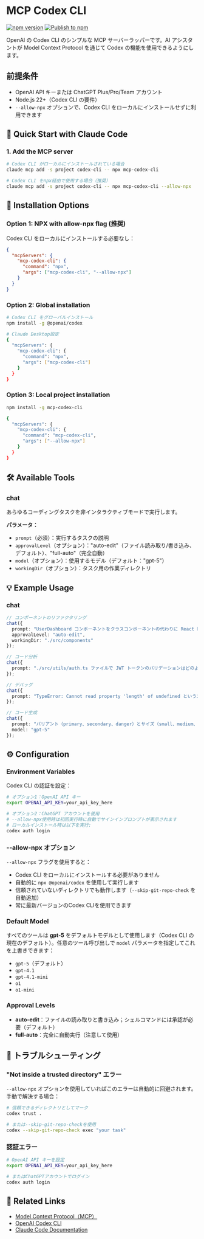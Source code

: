 # MCP Codex CLI

[![npm version](https://badge.fury.io/js/mcp-codex-cli.svg)](https://www.npmjs.com/package/mcp-codex-cli)
[![Publish to npm](https://github.com/suwa-sh/mcp-codex-cli/actions/workflows/npm-publish.yml/badge.svg)](https://github.com/suwa-sh/mcp-codex-cli/actions/workflows/npm-publish.yml)

OpenAI の Codex CLI のシンプルな MCP サーバーラッパーです。AI アシスタントが Model Context Protocol を通じて Codex の機能を使用できるようにします。

## 前提条件

- OpenAI API キーまたは ChatGPT Plus/Pro/Team アカウント
- Node.js 22+（Codex CLI の要件）
- `--allow-npx` オプションで、Codex CLI をローカルにインストールせずに利用できます

## 🚀 Quick Start with Claude Code

### 1. Add the MCP server

```bash
# Codex CLI がローカルにインストールされている場合
claude mcp add -s project codex-cli -- npx mcp-codex-cli

# Codex CLI をnpx経由で使用する場合（推奨）
claude mcp add -s project codex-cli -- npx mcp-codex-cli --allow-npx
```

## 🔧 Installation Options

### Option 1: NPX with allow-npx flag (推奨)

Codex CLI をローカルにインストールする必要なし：

```json
{
  "mcpServers": {
    "mcp-codex-cli": {
      "command": "npx",
      "args": ["mcp-codex-cli", "--allow-npx"]
    }
  }
}
```

### Option 2: Global installation

```bash
# Codex CLI をグローバルインストール
npm install -g @openai/codex

# Claude Desktop設定
{
  "mcpServers": {
    "mcp-codex-cli": {
      "command": "npx",
      "args": ["mcp-codex-cli"]
    }
  }
}
```

### Option 3: Local project installation

```bash
npm install -g mcp-codex-cli

{
  "mcpServers": {
    "mcp-codex-cli": {
      "command": "mcp-codex-cli",
      "args": ["--allow-npx"]
    }
  }
}
```

## 🛠️ Available Tools

### chat

あらゆるコーディングタスクを非インタラクティブモードで実行します。

**パラメータ：**

- `prompt`（必須）：実行するタスクの説明
- `approvalLevel`（オプション）："auto-edit"（ファイル読み取り/書き込み、デフォルト）、"full-auto"（完全自動）
- `model`（オプション）：使用するモデル（デフォルト："gpt-5"）
- `workingDir`（オプション）：タスク用の作業ディレクトリ

## 💡 Example Usage

### chat

```typescript
// コンポーネントのリファクタリング
chat({ 
  prompt: "UserDashboard コンポーネントをクラスコンポーネントの代わりに React hooks を使うようリファクタリング",
  approvalLevel: "auto-edit",
  workingDir: "./src/components"
});

// コード分析
chat({
  prompt: "./src/utils/auth.ts ファイルで JWT トークンのバリデーションはどのように動作しますか？"
});

// デバッグ
chat({
  prompt: "TypeError: Cannot read property 'length' of undefined というエラーがフォーム送信時のユーザー入力バリデーション関数で発生しています。./src/components/UserForm.tsx を確認してデバッグしてください。"
});

// コード生成
chat({
  prompt: "バリアント（primary、secondary、danger）とサイズ（small、medium、large）を持つ再利用可能な Button コンポーネントを TypeScript + React で ./src/components/Button.tsx に作成してください",
  model: "gpt-5"
});
```

## ⚙️ Configuration

### Environment Variables

Codex CLI の認証を設定：

```bash
# オプション1：OpenAI API キー
export OPENAI_API_KEY=your_api_key_here

# オプション2：ChatGPT アカウントを使用
# --allow-npx使用時は初回実行時に自動でサインインプロンプトが表示されます
# ローカルインストール時は以下を実行:
codex auth login
```

### --allow-npx オプション

`--allow-npx` フラグを使用すると：

- Codex CLI をローカルにインストールする必要がありません
- 自動的に `npx @openai/codex` を使用して実行します
- 信頼されていないディレクトリでも動作します（`--skip-git-repo-check` を自動追加）
- 常に最新バージョンのCodex CLIを使用できます

### Default Model

すべてのツールは **gpt-5** をデフォルトモデルとして使用します（Codex CLI の現在のデフォルト）。任意のツール呼び出しで `model` パラメータを指定してこれを上書きできます：

- `gpt-5`（デフォルト）
- `gpt-4.1`
- `gpt-4.1-mini`
- `o1`
- `o1-mini`

### Approval Levels

- **auto-edit**：ファイルの読み取りと書き込み；シェルコマンドには承認が必要（デフォルト）
- **full-auto**：完全に自動実行（注意して使用）

## 🚨 トラブルシューティング

### "Not inside a trusted directory" エラー

`--allow-npx` オプションを使用していればこのエラーは自動的に回避されます。手動で解決する場合：

```bash
# 信頼できるディレクトリとしてマーク
codex trust .

# または--skip-git-repo-checkを使用
codex --skip-git-repo-check exec "your task"
```

### 認証エラー

```bash
# OpenAI API キーを設定
export OPENAI_API_KEY=your_api_key_here

# またはChatGPTアカウントでログイン
codex auth login
```

## 🔗 Related Links

- [Model Context Protocol（MCP）](https://modelcontextprotocol.io/)
- [OpenAI Codex CLI](https://github.com/openai/codex-cli)
- [Claude Code Documentation](https://docs.anthropic.com/en/docs/claude-code)
